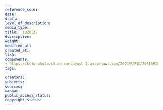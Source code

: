 ```yaml
---
reference_code: 
date: 
draft: 
level_of_description: 
media_type: 
title: _1D20332
description: 
weight: 
modified_at: 
created_at: 
link: 
components:
- https://kctu-photo.s3.ap-northeast-2.amazonaws.com/2021년/8월/20210818_경찰+양경수+위원장+구속영장+통보+방문/_1D20332.jpg
tags:
- 
creators: 
subjects: 
sources: 
venues: 
public_access_status: 
copyright_status: 
---
```

